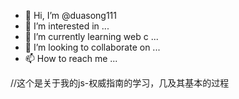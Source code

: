 - 👋 Hi, I’m @duasong111
- 👀 I’m interested in ...
- 🌱 I’m currently learning web c ...
- 💞️ I’m looking to collaborate on ...
- 📫 How to reach me ...

//这个是关于我的js-权威指南的学习，几及其基本的过程
